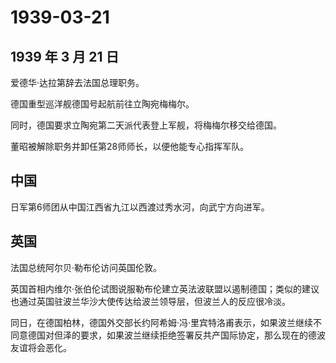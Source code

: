 # 1939-03-21

## 1939 年 3 月 21 日

爱德华·达拉第辞去法国总理职务。

德国重型巡洋舰德国号起航前往立陶宛梅梅尔。

同时，德国要求立陶宛第二天派代表登上军舰，将梅梅尔移交给德国。

董昭被解除职务并卸任第28师师长，以便他能专心指挥军队。

## 中国

日军第6师团从中国江西省九江以西渡过秀水河，向武宁方向进军。

## 英国

法国总统阿尔贝·勒布伦访问英国伦敦。

英国首相内维尔·张伯伦试图说服勒布伦建立英法波联盟以遏制德国；类似的建议也通过英国驻波兰华沙大使传达给波兰领导层，但波兰人的反应很冷淡。

同日，在德国柏林，德国外交部长约阿希姆·冯·里宾特洛甫表示，如果波兰继续不同意德国对但泽的要求，如果波兰继续拒绝签署反共产国际协定，那么现在的德波友谊将会恶化。

